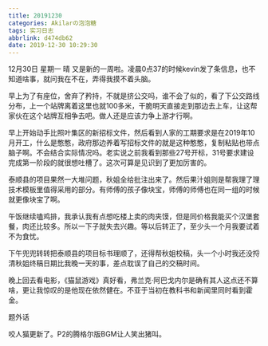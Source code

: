 ```yaml
---
title: 20191230
categories: Akilarの泡泡糖
tags: 实习日志
abbrlink: d474db62
date: 2019-12-30 10:29:30
---
```

12月30日 星期一 晴
又是新的一周啦。凌晨0点37的时候kevin发了条信息，也不知道啥事，就问我在不在，弄得我摸不着头脑。

早上为了有座位，舍弃了矜持，不就是挤公交吗，谁不会了似的，看了下公交路线分布，上一个站牌离着这里也就100多米，干脆明天直接走到那边去上车，让这帮家伙在这个站牌互相争去吧。做人还是应该力争上游才行啊。

早上开始动手比照叶集区的新招标文件，然后看到人家的工期要求是在2019年10月开工，什么是憨憨，政府那边养着写招标文件的就是这种憨憨，复制粘贴也带点脑子啊。不会结合实际情况吗。老实说之前我看到那些27号开标，31号要求建设完成第一阶段的就很想吐槽了。这次可算是见识到了更加厉害的。

泰顺县的项目果然一大堆问题，秋姐全给批注出来了。然后果汁姐则是帮我理了理技术模板里值得采用的部分。有师傅的孩子像块宝，师傅的师傅也在同一组的时候就更像块宝了啊。

午饭继续嗑鸡排，我承认我有点想吃楼上卖的肉夹馍，但是同价格我能买个汉堡套餐，肉还比较多。所以一下子就失去兴趣。等以后转正了，至少头一个月我要试着不为食忧。

下午兜兜转转把泰顺县的项目标书理顺了，还得帮秋姐校稿，头一个小时我还没捋清秋姐终稿日期比我晚一天的事，差点耽误了自己的交稿时间。

晚上回去看电影，《猫鼠游戏》真好看，弗兰克·阿巴戈内尔是确有其人这点还不算啥，更让我惊叹的是他现在依然健在。不亚于当初在教科书和新闻里同时看到霍金。

题外话

咬人猫更新了。P2的腾格尔版BGM让人笑出猪叫。

